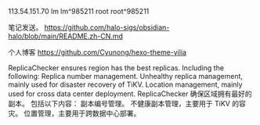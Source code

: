 113.54.151.70
lm lm^985211
root root^985211


笔记发送。
https://github.com/halo-sigs/obsidian-halo/blob/main/README.zh-CN.md

个人博客
https://github.com/Cyunong/hexo-theme-yilia


ReplicaChecker ensures region has the best replicas.
Including the following:
Replica number management.
Unhealthy replica management, mainly used for disaster recovery of TiKV.
Location management, mainly used for cross data center deployment.
ReplicaChecker 确保区域拥有最好的副本。
包括以下内容：
副本编号管理。
不健康副本管理，主要用于 TiKV 的容灾。
位置管理，主要用于跨数据中心部署。